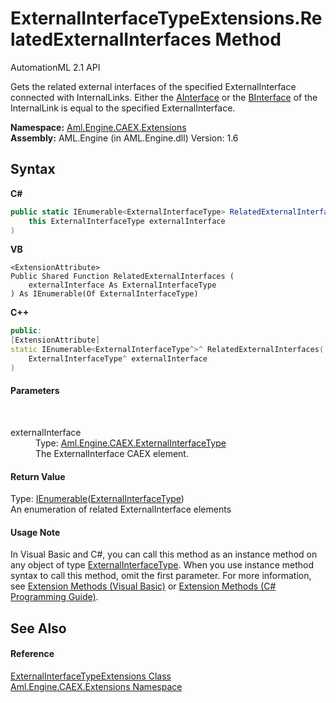 # ExternalInterfaceTypeExtensions.RelatedExternalInterfaces Method 
AutomationML 2.1 API 

Gets the related external interfaces of the specified ExternalInterface connected with InternalLinks. Either the <a href="P_Aml_Engine_CAEX_InternalLinkType_AInterface">AInterface</a> or the <a href="P_Aml_Engine_CAEX_InternalLinkType_BInterface">BInterface</a> of the InternalLink is equal to the specified ExternalInterface.

**Namespace:**&nbsp;<a href="N_Aml_Engine_CAEX_Extensions">Aml.Engine.CAEX.Extensions</a><br />**Assembly:**&nbsp;AML.Engine (in AML.Engine.dll) Version: 1.6

## Syntax

**C#**<br />
``` C#
public static IEnumerable<ExternalInterfaceType> RelatedExternalInterfaces(
	this ExternalInterfaceType externalInterface
)
```

**VB**<br />
``` VB
<ExtensionAttribute>
Public Shared Function RelatedExternalInterfaces ( 
	externalInterface As ExternalInterfaceType
) As IEnumerable(Of ExternalInterfaceType)
```

**C++**<br />
``` C++
public:
[ExtensionAttribute]
static IEnumerable<ExternalInterfaceType^>^ RelatedExternalInterfaces(
	ExternalInterfaceType^ externalInterface
)
```


#### Parameters
&nbsp;<dl><dt>externalInterface</dt><dd>Type: <a href="T_Aml_Engine_CAEX_ExternalInterfaceType">Aml.Engine.CAEX.ExternalInterfaceType</a><br />The ExternalInterface CAEX element.</dd></dl>

#### Return Value
Type: <a href="https://docs.microsoft.com/dotnet/api/system.collections.generic.ienumerable-1" target="_parent" rel="noopener noreferrer">IEnumerable</a>(<a href="T_Aml_Engine_CAEX_ExternalInterfaceType">ExternalInterfaceType</a>)<br />An enumeration of related ExternalInterface elements

#### Usage Note
In Visual Basic and C#, you can call this method as an instance method on any object of type <a href="T_Aml_Engine_CAEX_ExternalInterfaceType">ExternalInterfaceType</a>. When you use instance method syntax to call this method, omit the first parameter. For more information, see <a href="https://docs.microsoft.com/dotnet/visual-basic/programming-guide/language-features/procedures/extension-methods" target="_blank" rel="noopener noreferrer">Extension Methods (Visual Basic)</a> or <a href="https://docs.microsoft.com/dotnet/csharp/programming-guide/classes-and-structs/extension-methods" target="_blank" rel="noopener noreferrer">Extension Methods (C# Programming Guide)</a>.

## See Also


#### Reference
<a href="T_Aml_Engine_CAEX_Extensions_ExternalInterfaceTypeExtensions">ExternalInterfaceTypeExtensions Class</a><br /><a href="N_Aml_Engine_CAEX_Extensions">Aml.Engine.CAEX.Extensions Namespace</a><br />